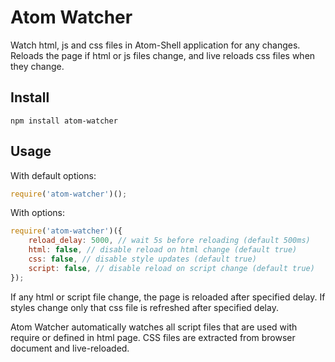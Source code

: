 # Atom Watcher

Watch html, js and css files in Atom-Shell application for any changes.
Reloads the page if html or js files change, and live reloads css files when
they change.

## Install

	npm install atom-watcher

## Usage

With default options:

```js
require('atom-watcher')();
```

With options:

```js
require('atom-watcher')({
	reload_delay: 5000, // wait 5s before reloading (default 500ms) 
	html: false, // disable reload on html change (default true)
	css: false, // disable style updates (default true)
	script: false, // disable reload on script change (default true)
});
```

If any html or script file change, the page is reloaded after specified delay.
If styles change only that css file is refreshed after specified delay.

Atom Watcher automatically watches all script files that are used with
require or defined in html page.
CSS files are extracted from browser document and live-reloaded.
